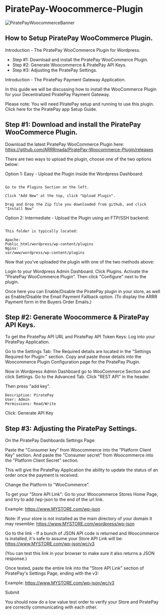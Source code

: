 # PiratePay-Woocommerce-Plugin

![PiratePayWoocommerceBanner](https://github.com/ARRRmada/PiratePay-Woocommerce-Plugin/assets/49843358/87a6b0ec-c246-4320-aa40-5c8eb24d9f3c)

 
## How to Setup PiratePay WooCommerce Plugin.

Introduction - The PiratePay WooCommerce Plugin for Wordpress.

- Step #1: Download and install the PiratePay WooCommerce Plugin.
- Step #2: Generate Woocommerce & PiratePay API Keys.
- Step #3: Adjusting the PiratePay Settings.

Introduction - The PiratePay Payment Gateway Application.

In this guide we will be discussing how to install the WooCommerce Plugin for your Decentralized PiratePay Payment Gateway.

Please note: You will need PiratePay setup and running to use this plugin. Click here for the PiratePay app Setup Guide.


## Step #1: Download and install the PiratePay WooCommerce Plugin.
Download the latest PiratePay WooCommerce Plugin here:
https://github.com/ARRRmada/PiratePay-Woocommerce-Plugin/releases

There are two ways to upload the plugin, choose one of the two options below:

Option 1: Easy - Upload the Plugin inside the Wordpress Dashboard:

``` Login to your Wordpress Admin Dashboard.

Go to the Plugins Section on the left.

Click "Add New" at the top, click "Upload Plugin".

Drag and Drop the Zip file you downloaded from github, and click "Install Now"
```

Option 2: Intermediate - Upload the Plugin using an FTP/SSH backend:

``` Unzip the plugin and place the "piratepay-woocommerce-plugin" folder into your Wordpress Plugins Folder.

This folder is typically located:

Apache:
Public_html/wordpress/wp-content/plugins
Nginx:
var/www/wordpress/wp-content/plugins
```

Now that you've uploaded the plugin with one of the two methods above:

Login to your Wordpress Admin Dashboard.
Click Plugins.
Activate the "PiratePay WooCommerce Plugin".
Then click "Configure" next to the plugin.

Once here you can Enable/Disable the PiratePay plugin in your store,
as well as Enable/Disable the Email Payment Fallback option. (To display the ARRR Payment form in the Buyers Order Emails.)


## Step #2: Generate Woocommerce & PiratePay API Keys.
To get the PiratePay API URL and PiratePay API Token Keys:
Log into your PiratePay Application.

Go to the Settings Tab:
The Required details are located in the "Settings Required for Plugin:" section.
Copy and paste those details into the Woocommerce Plugin Configuration page for the PiratePay Plugin.

Now in Wordpress Admin Dashboard go to WooCommerce Section and click Settings.
Go to the Advanced Tab.
Click "REST API" in the header.

Then press "add key".

```
Description: PiratePay
User: Admin
Permissions: Read/Write
```

Click: Generate API Key

## Step #3: Adjusting the PiratePay Settings.
On the PiratePay Dashboards Settings Page:

Paste the "Consumer key" from Woocommerce into the "Platform Client Key" section.
And paste the "Consumer secret" from Woocommerce into the "Platform Client Secret" section.

This will give the PiratePay Application the ability to update the status of an order once the payment is received.

Change the Platform to "WooCommerce".

To get your "Store API Link":
Go to your Woocommerce Stores Home Page, and try to add /wp-json to the end of the url link.

Example:
https://www.MYSTORE.com/wp-json

Note: If your store is not installed as the main directory of your domain it may resemble:
https://www.MYSTORE.com/wordpress/wp-json

Go to the link - If a bunch of JSON API code is returned and Woocommerce is installed, it's safe to assume your Store API Link will be:
https://www.MYSTORE.com/wp-json/wc/v3

(You can test this link in your browser to make sure it also returns a JSON response.)

Once tested, paste the entire link into the "Store API Link" section of PiratePay's Settings Page, ending with the v3:

Example:
https://www.MYSTORE.com/wp-json/wc/v3

Submit

You should now do a low value test order to verify your Store and PiratePay are correctly communicating with each other.
